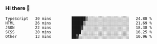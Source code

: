 ### Hi there 👋

<!--
**akosbalasko/akosbalasko** is a ✨ _special_ ✨ repository because its `README.md` (this file) appears on your GitHub profile.

Here are some ideas to get you started:

- 🔭 I’m currently working on ...
- 🌱 I’m currently learning ...
- 👯 I’m looking to collaborate on ...
- 🤔 I’m looking for help with ...
- 💬 Ask me about ...
- 📫 How to reach me: ...
- 😄 Pronouns: ...
- ⚡ Fun fact: ...
-->
<!--START_SECTION:waka-->
```text
TypeScript   30 mins         ██████▒░░░░░░░░░░░░░░░░░░   24.88 % 
HTML         26 mins         █████▒░░░░░░░░░░░░░░░░░░░   21.69 % 
JSON         22 mins         ████▓░░░░░░░░░░░░░░░░░░░░   18.38 % 
SCSS         20 mins         ████░░░░░░░░░░░░░░░░░░░░░   16.25 % 
Other        13 mins         ██▓░░░░░░░░░░░░░░░░░░░░░░   10.96 % 
```
<!--END_SECTION:waka-->
